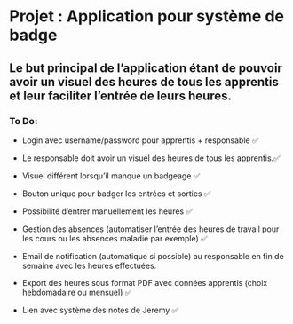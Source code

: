 # Projet : Application pour système de badge 
## Le but principal de l’application étant de pouvoir avoir un visuel des heures de tous les apprentis et leur faciliter l’entrée de leurs heures. 

### To Do:
- Login avec username/password pour apprentis + responsable ✅

- Le responsable doit avoir un visuel des heures de tous les apprentis.✅

- Visuel différent lorsqu’il manque un badgeage ✅

- Bouton unique pour badger les entrées et sorties ✅

- Possibilité d’entrer manuellement les heures ✅

- Gestion des absences (automatiser l’entrée des heures de travail pour les cours ou les absences maladie par exemple) ✅

- Email de notification (automatique si possible) au responsable en fin de semaine avec les heures effectuées. 

- Export des heures sous format PDF avec données apprentis (choix hebdomadaire ou mensuel) ✅

- Lien avec système des notes de Jeremy ✅